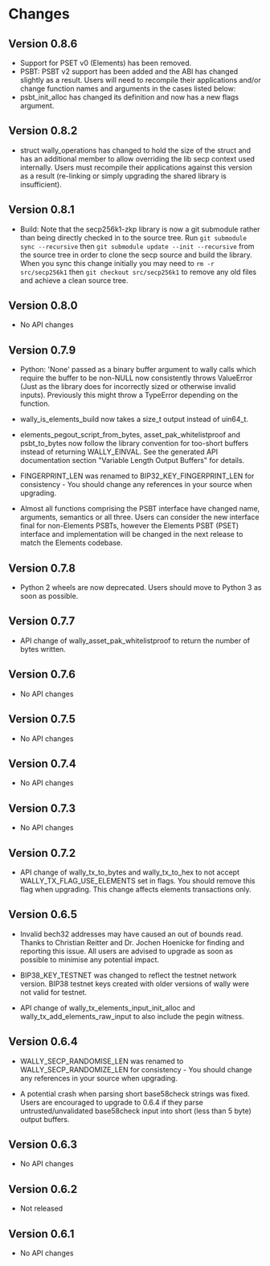 # Changes

## Version 0.8.6
- Support for PSET v0 (Elements) has been removed.
- PSBT: PSBT v2 support has been added and the ABI has changed slightly as a result.
  Users will need to recompile their applications and/or change function names and
  arguments in the cases listed below:
- psbt_init_alloc has changed its definition and now has a new flags argument.

## Version 0.8.2

- struct wally_operations has changed to hold the size of the struct
  and has an additional member to allow overriding the lib secp context
  used internally. Users must recompile their applications against this
  version as a result (re-linking or simply upgrading the shared library
  is insufficient).

## Version 0.8.1

- Build: Note that the secp256k1-zkp library is now a git submodule rather
  than being directly checked in to the source tree. Run
  `git submodule sync --recursive` then `git submodule update --init --recursive`
  from the source tree in order to clone the secp source and build the library.
  When you sync this change initially you may need to `rm -r src/secp256k1` then
  `git checkout src/secp256k1` to remove any old files and achieve a clean
  source tree.

## Version 0.8.0

- No API changes

## Version 0.7.9

- Python: 'None' passed as a binary buffer argument to wally calls which
  require the buffer to be non-NULL now consistently throws ValueError (Just
  as the library does for incorrectly sized or otherwise invalid inputs).
  Previously this might throw a TypeError depending on the function.

- wally_is_elements_build now takes a size_t output instead of uin64_t.

- elements_pegout_script_from_bytes, asset_pak_whitelistproof and
  psbt_to_bytes now follow the library convention for too-short buffers
  instead of returning WALLY_EINVAL. See the generated API documentation
  section "Variable Length Output Buffers" for details.

- FINGERPRINT_LEN was renamed to BIP32_KEY_FINGERPRINT_LEN for
  consistency - You should change any references in your source when upgrading.

- Almost all functions comprising the PSBT interface have changed name,
  arguments, semantics or all three. Users can consider the new interface
  final for non-Elements PSBTs, however the Elements PSBT (PSET) interface
  and implementation will be changed in the next release to match the
  Elements codebase.

## Version 0.7.8

- Python 2 wheels are now deprecated. Users should move to Python 3 as soon as possible.

## Version 0.7.7

- API change of wally_asset_pak_whitelistproof to return the number of bytes written.

## Version 0.7.6

- No API changes

## Version 0.7.5

- No API changes

## Version 0.7.4

- No API changes

## Version 0.7.3

- No API changes

## Version 0.7.2

- API change of wally_tx_to_bytes and wally_tx_to_hex to not accept
  WALLY_TX_FLAG_USE_ELEMENTS set in flags. You should remove this flag when
  upgrading. This change affects elements transactions only.

## Version 0.6.5

- Invalid bech32 addresses may have caused an out of bounds read. Thanks to
  Christian Reitter and Dr. Jochen Hoenicke for finding and reporting this
  issue. All users are advised to upgrade as soon as possible to minimise
  any potential impact.

- BIP38_KEY_TESTNET was changed to reflect the testnet network version. BIP38 testnet keys
  created with older versions of wally were not valid for testnet.

- API change of wally_tx_elements_input_init_alloc and wally_tx_add_elements_raw_input
  to also include the pegin witness.

## Version 0.6.4

- WALLY_SECP_RANDOMISE_LEN was renamed to WALLY_SECP_RANDOMIZE_LEN for
  consistency - You should change any references in your source when upgrading.

- A potential crash when parsing short base58check strings was fixed. Users
  are encouraged to upgrade to 0.6.4 if they parse untrusted/unvalidated
  base58check input into short (less than 5 byte) output buffers.

## Version 0.6.3

- No API changes

## Version 0.6.2

- Not released

## Version 0.6.1

- No API changes

